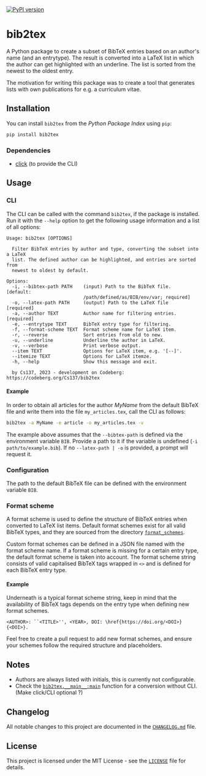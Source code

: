 [![PyPI version](https://img.shields.io/pypi/v/bib2tex.svg)](https://pypi.org/project/bib2tex/)

# bib2tex

A Python package to create a subset of BibTeX entries based on an author's name
(and an entrytype). The result is converted into a LaTeX list in which the author
can get highlighted with an underline. The list is sorted from the newest to the
oldest entry.

The motivation for writing this package was to create a tool that generates lists
with own publications for e.g. a curriculum vitae.


## Installation

You can install `bib2tex` from the *Python Package Index* using `pip`:

```bash
pip install bib2tex
```

### Dependencies

- [click](https://pypi.org/project/click/) (to provide the CLI)


## Usage

### CLI

The CLI can be called with the command `bib2tex`, if the package is installed. 
Run it with the `--help` option to get the following usage information and a list
of all options:

```text
Usage: bib2tex [OPTIONS]

  Filter BibTeX entries by author and type, converting the subset into a LaTeX
  list. The defined author can be highlighted, and entries are sorted from
  newest to oldest by default.

Options:
  -i, --bibtex-path PATH    (input) Path to the BibTeX file.  [default:
                            /path/defined/as/BIB/env/var; required]
  -o, --latex-path PATH     (output) Path to the LaTeX file  [required]
  -a, --author TEXT         Author name for filtering entries.  [required]
  -e, --entrytype TEXT      BibTeX entry type for filtering.
  -f, --format-scheme TEXT  Format scheme name for LaTeX item.
  -r, --reverse             Sort entries from old to new.
  -u, --underline           Underline the author in LaTeX.
  -v, --verbose             Print verbose output.
  --item TEXT               Options for LaTeX item, e.g. '[--]'.
  --itemize TEXT            Options for LaTeX itemze.
  -h, --help                Show this message and exit.

  by Cs137, 2023 - development on Codeberg: https://codeberg.org/Cs137/bib2tex
```

#### Example

In order to obtain all articles for the author *MyName* from the default BibTeX
file and write them into the file `my_articles.tex`, call the CLI as follows:

```bash
bib2tex -a MyName -e article -o my_articles.tex -v
```

The example above assumes that the `--bibtex-path` is defined via the environment
variable `BIB`. Provide a path to it if the variable is undefined (`-i path/to/example.bib`).
If no `--latex-path | -o` is provided, a prompt will request it.

### Configuration

The path to the default BibTeX file can be defined with the environment variable `BIB`.

### Format scheme

A format scheme is used to define the structure of BibTeX entries when converted
to LaTeX list items. Default format schemes exist for all valid BibTeX types, and
they are sourced from the directory [`format_schemes`](https://codeberg.org/Cs137/bib2tex/src/branch/dev/bib2tex/format_schemes).

Custom format schemes can be defined in a JSON file named with the format scheme
name. If a format scheme is missing for a certain entry type, the default format
scheme is taken into account. The format scheme string consists of valid
capitalised BibTeX tags wrapped in `<>` and is defined for each BibTeX entry type.

#### Example 

Underneath is a typical format scheme string, keep in mind that the availability
of BibTeX tags depends on the entry type when defining new format schemes.

```text
<AUTHOR>: ``<TITLE>'', <YEAR>, DOI: \href{https://doi.org/<DOI>}{<DOI>}.
```

Feel free to create a pull request to add new format schemes, and ensure your 
schemes follow the required structure and placeholders.


## Notes

- Authors are always listed with initials, this is currently not configurable.
- Check the [`bib2tex.__main__:main`](https://codeberg.org/Cs137/bib2tex/src/branch/dev/bib2tex/__main__.py)
  function for a conversion without CLI. (Make click/CLI optional ?)


## Changelog

All notable changes to this project are documented in the
[`CHANGELOG.md`](https://codeberg.org/Cs137/bib2tex/src/branch/dev/CHANGELOG.md) file.

## License

This project is licensed under the MIT License - see the
[`LICENSE`](https://codeberg.org/Cs137/bib2tex/src/branch/dev/LICENSE) file for details.
